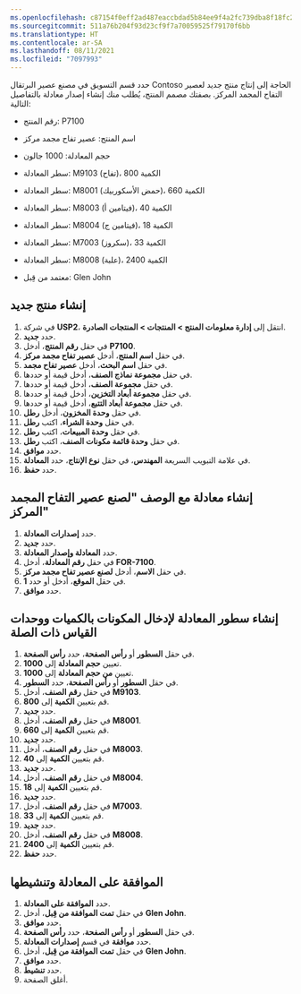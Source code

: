 ```yaml
---
ms.openlocfilehash: c87154f0eff2ad487eaccbdad5b84ee9f4a2fc739dba8f18fc25e4ad8be07fae
ms.sourcegitcommit: 511a76b204f93d23cf9f7a70059525f79170f6bb
ms.translationtype: HT
ms.contentlocale: ar-SA
ms.lasthandoff: 08/11/2021
ms.locfileid: "7097993"
---
```

حدد قسم التسويق في مصنع عصير البرتقال Contoso الحاجة إلى إنتاج منتج جديد لعصير التفاح المجمد المركز. بصفتك مصمم المنتج، يُطلب منك إنشاء إصدار معادلة بالتفاصيل التالية:

-   رقم المنتج: P7100

-   اسم المنتج: عصير تفاح مجمد مركز

-   حجم المعادلة: 1000 جالون

-   سطر المعادلة: M9103 (تفاح)، الكمية 800

-   سطر المعادلة: M8001 (حمض الأسكوربيك)، الكمية 660

-   سطر المعادلة: M8003 (فيتامين أ)، الكمية 40

-   سطر المعادلة: M8004 (فيتامين ج)، الكمية 18

-   سطر المعادلة: M7003 (سكروز)، الكمية 33

-   سطر المعادلة: M8008 (علبة)، الكمية 2400

-   معتمد من قِبل: Glen John

## <a name="create-a-new-product"></a>إنشاء منتج جديد

1.  في شركة **USP2**، انتقل إلى **إدارة معلومات المنتج > المنتجات > المنتجات الصادرة**.
2.  حدد **جديد**.
3.  في حقل **رقم المنتج**، أدخل **P7100**.
4.  في حقل **اسم المنتج**، أدخل **عصير تفاح مجمد مركز**.
5.  في حقل **اسم البحث**، أدخل **عصير تفاح مجمد**.
7.  في حقل **مجموعة نماذج الصنف**، أدخل قيمة أو حددها.
8.  في حقل **مجموعة الصنف**، أدخل قيمة أو حددها.
9.  في حقل **مجموعة أبعاد التخزين**، أدخل قيمة أو حددها.
10. في حقل **مجموعة أبعاد التتبع**، أدخل قيمة أو حددها.
11. في حقل **وحدة المخزون**، أدخل **رطل**.
12. في حقل **وحدة الشراء**، اكتب **رطل**.
13. في حقل **وحدة المبيعات**، اكتب **رطل**.
14. في حقل **وحدة قائمة مكونات الصنف**، اكتب **رطل**.
15. حدد **موافق**.
16. في علامة التبويب السريعة **المهندس**، في حقل **نوع الإنتاج**، حدد **المعادلة**.
17. حدد **حفظ**.

## <a name="create-a-formula-with-the-description-for-making-frozen-apple-juice-concentrate"></a>إنشاء معادلة مع الوصف "لصنع عصير التفاح المجمد المركز" 

1.  حدد **إصدارات المعادلة**.
2.  حدد **جديد**.
3.  حدد **المعادلة وإصدار المعادلة**.
4.  في حقل **رقم المعادلة**، أدخل **FOR-7100**.
5.  في حقل **الاسم**، أدخل **لصنع عصير تفاح مجمد مركز**.
6.  في حقل **الموقع**، أدخل أو حدد **1**.
7.  حدد **موافق**.

## <a name="create-formula-lines-to-enter-the-ingredients-with-quantities-and-relevant-units-of-measurement"></a>إنشاء سطور المعادلة لإدخال المكونات بالكميات ووحدات القياس ذات الصلة

1.  في حقل **السطور** أو **رأس الصفحة**، حدد **رأس الصفحة**.
2.  تعيين **حجم المعادلة** إلى **1000**.
3.  تعيين **من حجم المعادلة** إلى **1000**.
4.  في حقل **السطور** أو **رأس الصفحة**، حدد **السطور**.
5.  في حقل **رقم الصنف**، أدخل **M9103**.
6.  قم بتعيين **الكمية** إلى **800**.
7.  حدد **جديد**.
8.  في حقل **رقم الصنف**، أدخل **M8001**.
9.  قم بتعيين **الكمية** إلى **660**.
10. حدد **جديد**.
11. في حقل **رقم الصنف**، أدخل **M8003**.
12. قم بتعيين **الكمية** إلى **40**.
13. حدد **جديد**.
14. في حقل **رقم الصنف**، أدخل **M8004**.
15. قم بتعيين **الكمية** إلى **18**.
16. حدد **جديد**.
17. في حقل **رقم الصنف**، أدخل **M7003**.
18. قم بتعيين **الكمية** إلى **33**.
19. حدد **جديد**.
20. في حقل **رقم الصنف**، أدخل **M8008**.
21. قم بتعيين **الكمية** إلى **2400**.
22. حدد **حفظ**.

## <a name="approve-and-activate-the-formula"></a>الموافقة على المعادلة وتنشيطها
 
1.  حدد **الموافقة على المعادلة**.
2.  في حقل **تمت الموافقة من قِبل**، أدخل **Glen John**.
3.  حدد **موافق**.
4.  في حقل **السطور** أو **رأس الصفحة**، حدد **رأس الصفحة**.
5.  حدد **موافقة** في قسم **إصدارات المعادلة**.
6.  في حقل **تمت الموافقة من قِبل**، أدخل **Glen John**.
7.  حدد **موافق**.
8.  حدد **تنشيط**.
9.  أغلق الصفحة.
